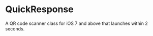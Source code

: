 QuickResponse
=============

A QR code scanner class for iOS 7 and above that launches within 2 seconds.
